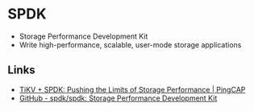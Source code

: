 # SPDK
- Storage Performance Development Kit
- Write high-performance, scalable, user-mode storage applications

## Links
- [TiKV + SPDK: Pushing the Limits of Storage Performance | PingCAP](https://www.pingcap.com/blog/tikv-and-spdk-pushing-the-limits-of-storage-performance/)
- [GitHub - spdk/spdk: Storage Performance Development Kit](https://github.com/spdk/spdk)
